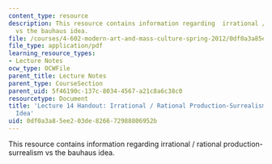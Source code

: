 ```yaml
---
content_type: resource
description: This resource contains information regarding  irrational / rational production-surrealism
  vs the bauhaus idea.
file: /courses/4-602-modern-art-and-mass-culture-spring-2012/0df0a3a85ee203de826672988806952b_MIT4_602S12_lec14.pdf
file_type: application/pdf
learning_resource_types:
- Lecture Notes
ocw_type: OCWFile
parent_title: Lecture Notes
parent_type: CourseSection
parent_uid: 5f46190c-137c-8034-4567-a21c8a6c38c0
resourcetype: Document
title: 'Lecture 14 Handout: Irrational / Rational Production-Surrealism vs the Bauhaus
  Idea'
uid: 0df0a3a8-5ee2-03de-8266-72988806952b
---
```

This resource contains information regarding  irrational / rational production-surrealism vs the bauhaus idea.